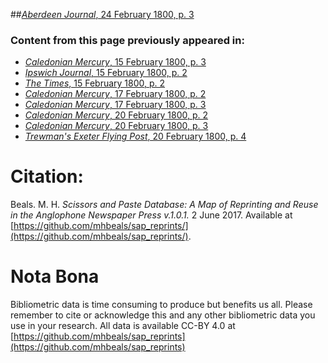 ##[*Aberdeen Journal*, 24 February 1800, p. 3](https://mhbeals.github.io/sap_html/Aberdeen-Journal/Aberdeen-Journal-24-February-1800-p-3)

### Content from this page previously appeared in:
+ [*Caledonian Mercury*, 15 February 1800, p. 3](https://mhbeals.github.io/sap_html/Caledonian-Mercury/Caledonian-Mercury-15-February-1800-p-3)
+ [*Ipswich Journal*, 15 February 1800, p. 2](https://mhbeals.github.io/sap_html/Ipswich-Journal/Ipswich-Journal-15-February-1800-p-2)
+ [*The Times*, 15 February 1800, p. 2](https://mhbeals.github.io/sap_html/The-Times/The-Times-15-February-1800-p-2)
+ [*Caledonian Mercury*, 17 February 1800, p. 2](https://mhbeals.github.io/sap_html/Caledonian-Mercury/Caledonian-Mercury-17-February-1800-p-2)
+ [*Caledonian Mercury*, 17 February 1800, p. 3](https://mhbeals.github.io/sap_html/Caledonian-Mercury/Caledonian-Mercury-17-February-1800-p-3)
+ [*Caledonian Mercury*, 20 February 1800, p. 2](https://mhbeals.github.io/sap_html/Caledonian-Mercury/Caledonian-Mercury-20-February-1800-p-2)
+ [*Caledonian Mercury*, 20 February 1800, p. 3](https://mhbeals.github.io/sap_html/Caledonian-Mercury/Caledonian-Mercury-20-February-1800-p-3)
+ [*Trewman's Exeter Flying Post*, 20 February 1800, p. 4](https://mhbeals.github.io/sap_html/Trewman's-Exeter-Flying-Post/Trewman's-Exeter-Flying-Post-20-February-1800-p-4)
                    
# Citation: 

Beals. M. H. *Scissors and Paste Database: A Map of Reprinting and Reuse in the Anglophone Newspaper Press v.1.0.1.* 2 June 2017. Available at [https://github.com/mhbeals/sap_reprints/](https://github.com/mhbeals/sap_reprints/). 
                    
# Nota Bona

Bibliometric data is time consuming to produce but benefits us all. Please remember to cite or acknowledge this and any other bibliometric data you use in your research. All data is available CC-BY 4.0 at [https://github.com/mhbeals/sap_reprints](https://github.com/mhbeals/sap_reprints)